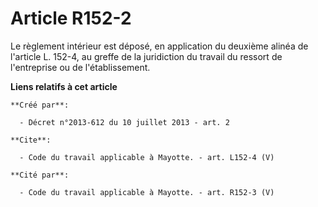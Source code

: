 # Article R152-2

Le règlement intérieur est déposé, en application du deuxième alinéa de l'article L. 152-4, au greffe de la juridiction du
travail du ressort de l'entreprise ou de l'établissement.

**Liens relatifs à cet article**

	**Créé par**:

	  - Décret n°2013-612 du 10 juillet 2013 - art. 2

	**Cite**:

	  - Code du travail applicable à Mayotte. - art. L152-4 (V)

	**Cité par**:

	  - Code du travail applicable à Mayotte. - art. R152-3 (V)
